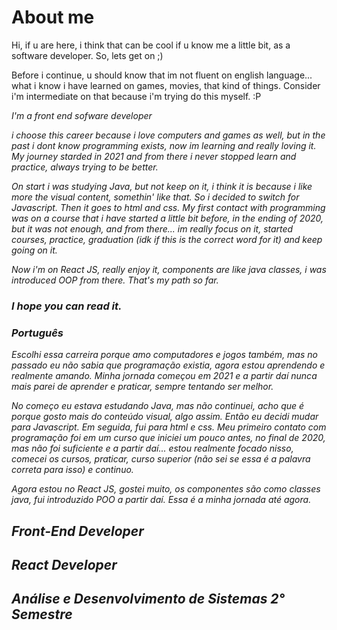 # About me

Hi, 
 if u are here, i think that can be cool if u know me a little bit, as a software developer.
 So, lets get on ;)
 
 Before i continue, u should know that im not fluent on english language... what i know i have learned on games, movies, that kind of things. Consider i'm intermediate on that because i'm trying do this myself. :P
 
 <i>I'm a front end sofware developer<i>
 
 i choose this career because i love computers and games as well, but in the past i dont know programming exists, now im learning and really loving it.
 My journey starded in 2021 and from there i never stopped learn and practice, always trying to be better.
 
 On start i was studying Java, but not keep on it, i think it is because i like more the visual content, somethin' like that. So i decided to switch for Javascript.
 Then it goes to html and css. My first contact with programming was on a course that i have started a little bit before, in the ending of 2020, but it was not enough, 
 and from there... im really focus on it, started courses, practice, graduation (idk if this is the correct word for it) and keep going on it.
 
 Now i'm on React JS, really enjoy it, components are like java classes, i was introduced OOP from there.
 That's my path so far.
### I hope you can read it.
 
### Português
  
   Escolhi essa carreira porque amo computadores e jogos também, mas no passado eu não sabia que programação existia, agora estou aprendendo e realmente amando.
 Minha jornada começou em 2021 e a partir daí nunca mais parei de aprender e praticar, sempre tentando ser melhor.
 
 No começo eu estava estudando Java, mas não continuei, acho que é porque gosto mais do conteúdo visual, algo assim. Então eu decidi mudar para Javascript.
 Em seguida, fui para html e css. Meu primeiro contato com programação foi em um curso que iniciei um pouco antes, no final de 2020, mas não foi suficiente e a partir daí...
estou realmente focado nisso, comecei os cursos, praticar, curso superior (não sei se essa é a palavra correta para isso) e continuo.
 
 Agora estou no React JS, gostei muito, os componentes são como classes java, fui introduzido POO a partir daí.
 Essa é a minha jornada até agora.
 
 
 ## Front-End Developer
 ## React Developer
 ## Análise e Desenvolvimento de Sistemas 2° Semestre
